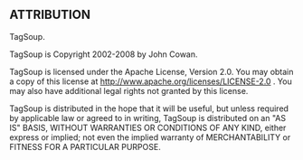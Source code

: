 ## ATTRIBUTION

TagSoup.

TagSoup is Copyright 2002-2008 by John Cowan.

TagSoup is licensed under the Apache License,
Version 2.0.  You may obtain a copy of this license at
<http://www.apache.org/licenses/LICENSE-2.0> .  You may also have
additional legal rights not granted by this license.

TagSoup is distributed in the hope that it will be useful, but
unless required by applicable law or agreed to in writing, TagSoup
is distributed on an "AS IS" BASIS, WITHOUT WARRANTIES OR CONDITIONS
OF ANY KIND, either express or implied; not even the implied warranty
of MERCHANTABILITY or FITNESS FOR A PARTICULAR PURPOSE.